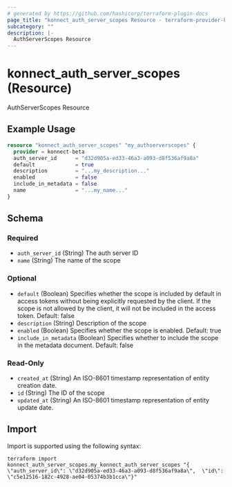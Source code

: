 ```yaml
---
# generated by https://github.com/hashicorp/terraform-plugin-docs
page_title: "konnect_auth_server_scopes Resource - terraform-provider-konnect-beta"
subcategory: ""
description: |-
  AuthServerScopes Resource
---
```


# konnect_auth_server_scopes (Resource)

AuthServerScopes Resource

## Example Usage

```terraform
resource "konnect_auth_server_scopes" "my_authserverscopes" {
  provider = konnect-beta
  auth_server_id      = "d32d905a-ed33-46a3-a093-d8f536af9a8a"
  default             = true
  description         = "...my_description..."
  enabled             = false
  include_in_metadata = false
  name                = "...my_name..."
}
```

<!-- schema generated by tfplugindocs -->
## Schema

### Required

- `auth_server_id` (String) The auth server ID
- `name` (String) The name of the scope

### Optional

- `default` (Boolean) Specifies whether the scope is included by default in access tokens without being explicitly requested by the client. If the scope is not allowed by the client, it will not be included in the access token. Default: false
- `description` (String) Description of the scope
- `enabled` (Boolean) Specifies whether the scope is enabled. Default: true
- `include_in_metadata` (Boolean) Specifies whether to include the scope in the metadata document. Default: false

### Read-Only

- `created_at` (String) An ISO-8601 timestamp representation of entity creation date.
- `id` (String) The ID of the scope
- `updated_at` (String) An ISO-8601 timestamp representation of entity update date.

## Import

Import is supported using the following syntax:

```shell
terraform import konnect_auth_server_scopes.my_konnect_auth_server_scopes "{ \"auth_server_id\": \"d32d905a-ed33-46a3-a093-d8f536af9a8a\",  \"id\": \"c5e12516-182c-4928-ae04-05374b3b1cca\"}"
```
